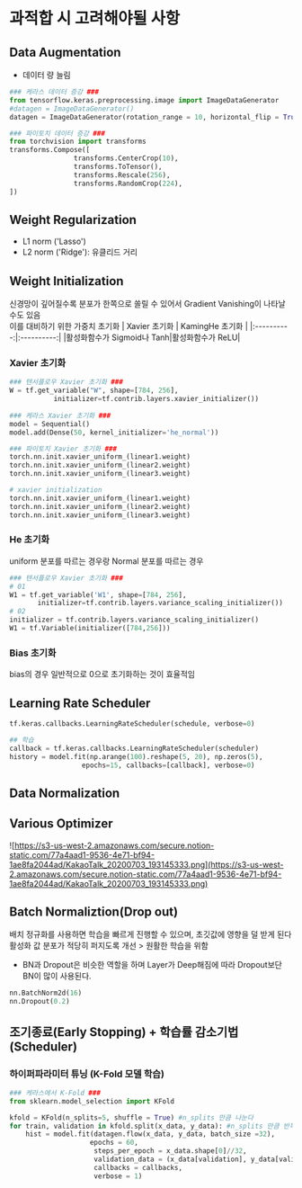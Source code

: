 # 과적합 시 고려해야될 사항

## Data Augmentation
- 데이터 량 늘림

```python
### 케라스 데이터 증강 ###
from tensorflow.keras.preprocessing.image import ImageDataGenerator
#datagen = ImageDataGenerator()
datagen = ImageDataGenerator(rotation_range = 10, horizontal_flip = True, zoom_range = 0.1)

### 파이토치 데이터 증강 ###
from torchvision import transforms
transforms.Compose([
				transforms.CenterCrop(10),
				transforms.ToTensor(),
				transforms.Rescale(256),
				transforms.RandomCrop(224),
])
```

## Weight Regularization
- L1 norm ('Lasso')
- L2 norm ('Ridge'): 유클리드 거리

## Weight Initialization
신경망이 깊어질수록 분포가 한쪽으로 쏠릴 수 있어서 Gradient Vanishing이 나타날 수도 있음  
이를 대비하기 위한 가중치 초기화
| Xavier 초기화 | KamingHe 초기화 |
|:----------:|:----------:|
|활성화함수가 Sigmoid나 Tanh|활성화함수가 ReLU|
### Xavier 초기화
```python
### 텐서플로우 Xavier 초기화 ###
W = tf.get_variable("W", shape=[784, 256],
           initializer=tf.contrib.layers.xavier_initializer())
           
### 케라스 Xavier 초기화 ###
model = Sequential()
model.add(Dense(50, kernel_initializer='he_normal'))

### 파이토치 Xavier 초기화 ###
torch.nn.init.xavier_uniform_(linear1.weight)
torch.nn.init.xavier_uniform_(linear2.weight)
torch.nn.init.xavier_uniform_(linear3.weight)

# xavier initialization
torch.nn.init.xavier_uniform_(linear1.weight)
torch.nn.init.xavier_uniform_(linear2.weight)
torch.nn.init.xavier_uniform_(linear3.weight)
```
### He 초기화
uniform 분포를 따르는 경우랑 Normal 분포를 따르는 경우
```python
### 텐서플로우 Xavier 초기화 ###
# 01
W1 = tf.get_variable('W1', shape=[784, 256],
       initializer=tf.contrib.layers.variance_scaling_initializer())
# 02       
initializer = tf.contrib.layers.variance_scaling_initializer()
W1 = tf.Variable(initializer([784,256]))
```
### Bias 초기화
bias의 경우 일반적으로 0으로 초기화하는 것이 효율적임

## Learning Rate Scheduler
```python
tf.keras.callbacks.LearningRateScheduler(schedule, verbose=0)

## 학습
callback = tf.keras.callbacks.LearningRateScheduler(scheduler)
history = model.fit(np.arange(100).reshape(5, 20), np.zeros(5),
                  epochs=15, callbacks=[callback], verbose=0)
```
## Data Normalization

## Various Optimizer
![https://s3-us-west-2.amazonaws.com/secure.notion-static.com/77a4aad1-9536-4e71-bf94-1ae8fa2044ad/KakaoTalk_20200703_193145333.png](https://s3-us-west-2.amazonaws.com/secure.notion-static.com/77a4aad1-9536-4e71-bf94-1ae8fa2044ad/KakaoTalk_20200703_193145333.png)


## Batch Normaliztion(Drop out)
배치 정규화를 사용하면 학습을 빠르게 진행할 수 있으며, 초깃값에 영향을 덜 받게 된다  
활성화 값 분포가 적당히 퍼지도록 개선 > 원활한 학습을 위함
- BN과 Dropout은 비슷한 역할을 하며 Layer가 Deep해짐에 따라 Dropout보단 BN이 많이 사용된다.

```python
nn.BatchNorm2d(16)
nn.Dropout(0.2)
```

## 조기종료(Early Stopping) + 학습률 감소기법(Scheduler)

### 하이퍼파라미터 튜닝 (K-Fold 모델 학습)
```python
### 케라스에서 K-Fold ###
from sklearn.model_selection import KFold

kfold = KFold(n_splits=5, shuffle = True) #n_splits 만큼 나눈다
for train, validation in kfold.split(x_data, y_data): #n_splits 만큼 반복
    hist = model.fit(datagen.flow(x_data, y_data, batch_size =32),                     
                    epochs = 60, 
                     steps_per_epoch = x_data.shape[0]//32, 
                     validation_data = (x_data[validation], y_data[validation]), 
                     callbacks = callbacks,
                     verbose = 1)
```

